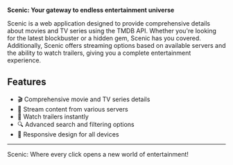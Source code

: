 **Scenic: Your gateway to endless entertainment universe**

Scenic is a web application designed to provide comprehensive details about movies and TV series using the TMDB API. Whether you're looking for the latest blockbuster or a hidden gem, Scenic has you covered. Additionally, Scenic offers streaming options based on available servers and the ability to watch trailers, giving you a complete entertainment experience.

## Features

- 🎬 Comprehensive movie and TV series details
- 🌊 Stream content from various servers
- 🍿 Watch trailers instantly
- 🔍 Advanced search and filtering options
- 📱 Responsive design for all devices

---

Scenic: Where every click opens a new world of entertainment!
